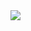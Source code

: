 <img src="https://github-readme-stats.vercel.app/api/top-langs/?username=ymyuuu&layout=compact&theme=dynamic" width="auto" >
